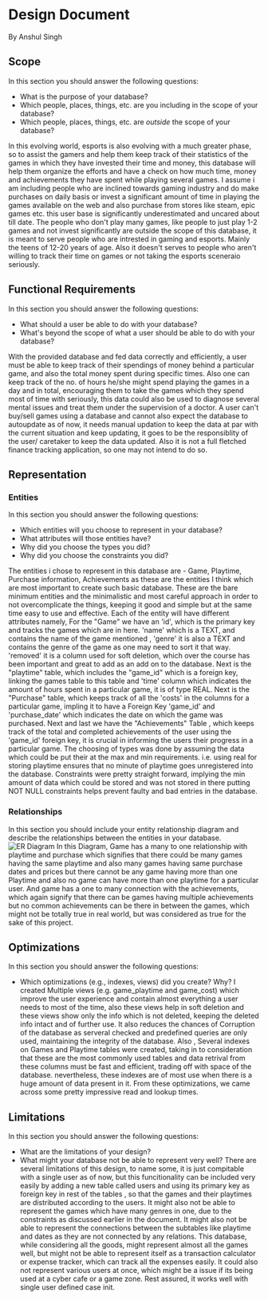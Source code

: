 # Design Document

By Anshul Singh

## Scope

In this section you should answer the following questions:

* What is the purpose of your database?
* Which people, places, things, etc. are you including in the scope of your database?
* Which people, places, things, etc. are *outside* the scope of your database?

In this evolving world, esports is also evolving with a much greater phase, so to assist the gamers and help them keep track of their statistics of the games in which they have invested their time and money, this database will help them organize the efforts and have a check on how much time, money and achievements they have spent while playing several games.
I assume i am including people who are inclined towards gaming industry and do make purchases on daily basis or invest a significant amount of time in playing the games available on the web and also purchase from stores like steam, epic games etc. this user base is significantly underestimated and uncared about till date.
The people who don't play many games, like people to just play 1-2 games and not invest significantly are outside the scope of this database, it is meant to serve people who are intrested in gaming and esports. Mainly the teens of 12-20 years of age. Also it doesn't serves to people who aren't willing to track their time on games or not taking the esports sceneraio seriously.

## Functional Requirements

In this section you should answer the following questions:

* What should a user be able to do with your database?
* What's beyond the scope of what a user should be able to do with your database?

With the provided database and fed data correctly and efficiently, a user must be able to keep track of their spendings of money behind a particular game, and also the total money spent during specific times. Also one can keep track of the no. of hours he/she might spend playing the games in a day and in total, encouraging them to take the games which they spend most of time with seriously, this data could also be used to diagnose several mental issues and treat them under the supervision of a doctor.
A user can't buy/sell games using a database and cannot also expect the database to autoupdate as of now, it needs manual updation to keep the data at par with the current situation and keep updating, it goes to be the responsiblity of the user/ caretaker to keep the data updated. Also it is not a full fletched finance tracking application, so one may not intend to do so.

## Representation

### Entities

In this section you should answer the following questions:

* Which entities will you choose to represent in your database?
* What attributes will those entities have?
* Why did you choose the types you did?
* Why did you choose the constraints you did?

The entities i chose to represent in this database are - Game, Playtime, Purchase information, Achievements as these are the entities I think which are most important to create such basic database. These are the bare minimum entities and the minimalistic and most careful approach in order to not overcomplicate the things, keeping it good and simple but at the same time easy to use and effective.
Each of the entity will have different attributes namely, For the "Game" we have an 'id', which is the primary key and tracks the games which are in here. 'name' which is a TEXT, and contains the name of the game mentioned , 'genre' it is also a TEXT and contains the genre of the game as one may need to sort it that way. 'removed' it is a column used for soft deletion, which over the course has been important and great to add as an add on to the database.
Next is the "playtime" table, which includes the "game_id" which is a foreign key, linking the games table to this table and 'time' column which indicates the amount of hours spent in a particular game, it is of type REAL.
Next is the "Purchase" table, which keeps track of all the 'costs' in the columns for a particular game, impling it to have a Foreign Key 'game_id' and 'purchase_date' which indicates the date on which the game was purchased.
Next and last we have the "Achievements" Table , which keeps track of the total and completed achievements of the user using the 'game_id' foreign key, it is crucial in informing the users their progress in a particular game.
The choosing of types was done by assuming the data which could be put their at the max and min requirements. i.e. using real for storing playtime ensures that no minute of playtime goes unregistered into the database.
Constraints were pretty straight forward, implying the min amount of data which could be stored and was not stored in there putting NOT NULL constraints helps prevent faulty and bad entries in the database.

### Relationships

In this section you should include your entity relationship diagram and describe the relationships between the entities in your database.
![ER Diagram](./ER-Diagram.png)
In this Diagram, Game has a many to one relationship with playtime and purchase which signifies that there could be many games having the same playtime and also many games having same purchase dates and prices but there cannot be any game having more than one Playtime and also no game can have more than one playtime for a particular user.
And game has a one to many connection with the achievements, which again signify that there can be games having multiple achievements but no common achievements can be there in between the games, which might not be totally true in real world, but was considered as true for the sake of this project.

## Optimizations

In this section you should answer the following questions:

* Which optimizations (e.g., indexes, views) did you create? Why?
I created Multiple views (e.g. game_playtime and game_cost) which improve the user experience and contain almost everything a user needs to most of the time, also these views help in soft deletion and these views show only the info which is not deleted, keeping the deleted info intact and of further use. It also reduces the chances of Corruption of the database as serveral checked and predefined queries are only used, maintaining the integrity of the database.
Also , Several indexes on Games and Playtime tables were created, taking in to consideration that these are the most commonly used tables and data retrival from these columns must be fast and efficient, trading off with space of the database. nevertheless, these indexes are of most use when there is a huge amount of data present in it.
From these optimizations, we came across some pretty impressive read and lookup times.

## Limitations

In this section you should answer the following questions:

* What are the limitations of your design?
* What might your database not be able to represent very well?
There are several limitations of this design, to name some, it is just compitable with a single user as of now, but this funcitionality can be included very easily by adding a new table called users and using its primary key as foreign key in rest of the tables , so that the games and their playtimes are distributed according to the users. It might also not be able to represent the games which have many genres in one, due to the constraints as discussed earlier in the document. It might also not be able to represent the connections between the subtables like playtime and dates as they are not connected by any relations.
This database, while considering all the goods, might represent almost all the games well, but might not be able to represent itself as a transaction calculator or expense tracker, which can track all the expenses easily. It could also not represent various users at once, which might be a issue if its being used at a cyber cafe or a game zone. Rest assured, it works well with single user defined case init.
